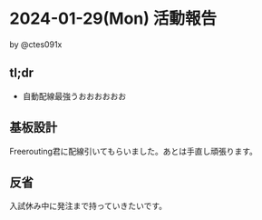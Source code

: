 # 2024-01-29(Mon) 活動報告

by @ctes091x

## tl;dr
- 自動配線最強うおおおおおお

## 基板設計
Freerouting君に配線引いてもらいました。あとは手直し頑張ります。

## 反省
入試休み中に発注まで持っていきたいです。
